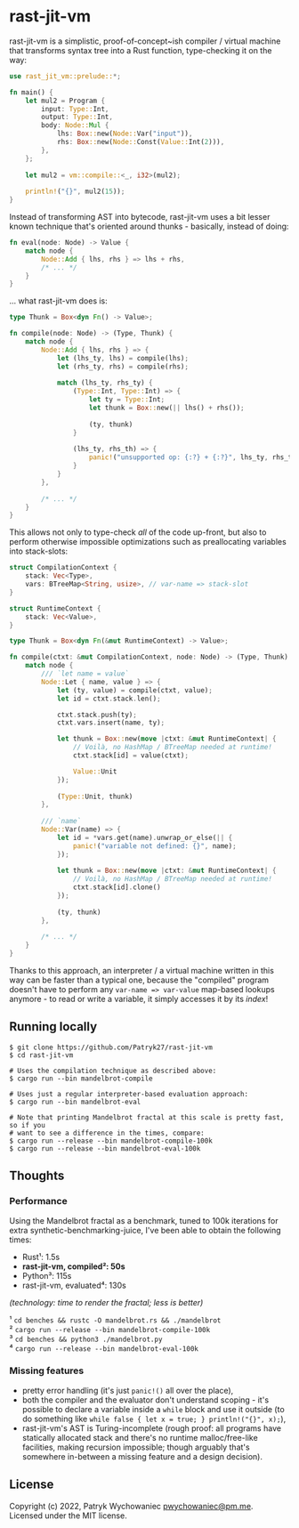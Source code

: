 # rast-jit-vm

rast-jit-vm is a simplistic, proof-of-concept~ish compiler / virtual machine
that transforms syntax tree into a Rust function, type-checking it on the way:

``` rust
use rast_jit_vm::prelude::*;

fn main() {
    let mul2 = Program {
        input: Type::Int,
        output: Type::Int,
        body: Node::Mul {
            lhs: Box::new(Node::Var("input")),
            rhs: Box::new(Node::Const(Value::Int(2))),
        },
    };
    
    let mul2 = vm::compile::<_, i32>(mul2);
    
    println!("{}", mul2(15)); 
}
```

Instead of transforming AST into bytecode, rast-jit-vm uses a bit lesser known
technique that's oriented around thunks - basically, instead of doing:

``` rust
fn eval(node: Node) -> Value {
    match node {
        Node::Add { lhs, rhs } => lhs + rhs,
        /* ... */
    }
}
```

... what rast-jit-vm does is:

``` rust
type Thunk = Box<dyn Fn() -> Value>;

fn compile(node: Node) -> (Type, Thunk) {
    match node {
        Node::Add { lhs, rhs } => {
            let (lhs_ty, lhs) = compile(lhs);
            let (rhs_ty, rhs) = compile(rhs);
 
            match (lhs_ty, rhs_ty) {
                (Type::Int, Type::Int) => {
                    let ty = Type::Int;
                    let thunk = Box::new(|| lhs() + rhs());
                    
                    (ty, thunk)
                }
                
                (lhs_ty, rhs_th) => {
                    panic!("unsupported op: {:?} + {:?}", lhs_ty, rhs_ty);
                }
            }
        },
        
        /* ... */
    }
}
```

This allows not only to type-check _all_ of the code up-front, but also to
perform otherwise impossible optimizations such as preallocating variables into 
stack-slots:

``` rust
struct CompilationContext {
    stack: Vec<Type>,
    vars: BTreeMap<String, usize>, // var-name => stack-slot
}

struct RuntimeContext {
    stack: Vec<Value>,
}

type Thunk = Box<dyn Fn(&mut RuntimeContext) -> Value>;

fn compile(ctxt: &mut CompilationContext, node: Node) -> (Type, Thunk) {
    match node {
        /// `let name = value`
        Node::Let { name, value } => {
            let (ty, value) = compile(ctxt, value);
            let id = ctxt.stack.len();

            ctxt.stack.push(ty);
            ctxt.vars.insert(name, ty);

            let thunk = Box::new(move |ctxt: &mut RuntimeContext| {
                // Voilà, no HashMap / BTreeMap needed at runtime!
                ctxt.stack[id] = value(ctxt);

                Value::Unit
            });
            
            (Type::Unit, thunk)
        },
        
        /// `name`
        Node::Var(name) => {
            let id = *vars.get(name).unwrap_or_else(|| {
                panic!("variable not defined: {}", name);
            });
            
            let thunk = Box::new(move |ctxt: &mut RuntimeContext| {
                // Voilà, no HashMap / BTreeMap needed at runtime!
                ctxt.stack[id].clone()
            });
            
            (ty, thunk)
        },
        
        /* ... */
    }
}
```

Thanks to this approach, an interpreter / a virtual machine written in this way
can be faster than a typical one, because the "compiled" program doesn't have to
perform any `var-name => var-value` map-based lookups anymore - to read or write
a variable, it simply accesses it by its _index_!

## Running locally

``` shell
$ git clone https://github.com/Patryk27/rast-jit-vm
$ cd rast-jit-vm

# Uses the compilation technique as described above:
$ cargo run --bin mandelbrot-compile

# Uses just a regular interpreter-based evaluation approach:
$ cargo run --bin mandelbrot-eval

# Note that printing Mandelbrot fractal at this scale is pretty fast, so if you
# want to see a difference in the times, compare:
$ cargo run --release --bin mandelbrot-compile-100k
$ cargo run --release --bin mandelbrot-eval-100k 
```

## Thoughts

### Performance

Using the Mandelbrot fractal as a benchmark, tuned to 100k iterations for extra
synthetic-benchmarking-juice, I've been able to obtain the following times:

- Rust¹: 1.5s
- **rast-jit-vm, compiled²: 50s**
- Python³: 115s
- rast-jit-vm, evaluated⁴: 130s

_(technology: time to render the fractal; less is better)_

¹ `cd benches && rustc -O mandelbrot.rs && ./mandelbrot`    
² `cargo run --release --bin mandelbrot-compile-100k`    
³ `cd benches && python3 ./mandelbrot.py`    
⁴ `cargo run --release --bin mandelbrot-eval-100k`

### Missing features

- pretty error handling (it's just `panic!()` all over the place),
- both the compiler and the evaluator don't understand scoping - it's possible
  to declare a variable inside a `while` block and use it outside
  (to do something like `while false { let x = true; } println!("{}", x);`),
- rast-jit-vm's AST is Turing-incomplete (rough proof: all programs have
  statically allocated stack and there's no runtime malloc/free-like facilities,
  making recursion impossible; though arguably that's somewhere in-between a
  missing feature and a design decision).

## License

Copyright (c) 2022, Patryk Wychowaniec <pwychowaniec@pm.me>.    
Licensed under the MIT license.
